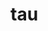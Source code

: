 # tau

<!--

Tau.Lang

Tau.Lang.Expr
Tau.Lang.Expr.Data
Tau.Lang.Expr.Code

Tau.Lang.Type
Tau.Lang.Type.Data
Tau.Lang.Type.Code

Tau.Lang.Core

Tau.Comp
Tau.Comp.Prog
Tau.Comp.Tree

Tau.Comp.TypeInference
Tau.Comp.Unification
Tau.Comp.Pipeline

Tau.Tech
Tau.Tech.Compiler

Tau.Util
Tau.Util.Env

Tau.Eval

Tau.Libs





let
  fn
    | ("foo", Some(y))
        when(y == 1)    = 1
      , when(y == 2)    = 2
      , otherwise       = 4
    | (_, None)         = 0 : Int
    | (_, _)            = 999 : Int
  in
    fn( "baz"
      , Some(2 : Int) )


let
  fn
    | ("foo", Some(y))
        when(y == 1) = 1
      , when(y == 2) = 2
      , otherwise    = 4
    | (_, None)      = 0 : Int
    | (_, _)         = 999 : Int
  in
    fn( "baz"
      , Some(2 : Int) )


https://hackage.haskell.org/package/numhask

fix
  nat' =
    ((go, n) =>
      match n with
        | succ(m) = go(succ'(m, nat'(go, m)))
        | zero    = go(zero'))
  in
    let
      factorial(n) =
        n.nat'( zero' =>
                  succ(zero)
              | succ'(m, x) =>
                  succ(m) * x )
      in
        factorial(3)


fix
  nat! =
    ((go, n) =>
      match n with
        | succ(m) = go(succ!(m, nat!(go, m)))
        | zero    = go(zero!))
  in
    let
      factorial(n) =
        n.nat!( zero! =>
                  succ(zero)
              | succ!(m, x) =>
                  succ(m) * x )
      in
        factorial(3)




headSize : (Ord a) => a -> Option string
headSize
  | x :: xs
      when(x > 100) = Some("L")
    , when(x > 10)  = Some("M")
    , otherwise     = Some("S")
  | _               = None


map : (a -> b) -> List a -> List b
map(f, xs) = xs.List'(Nil' => [] | Cons'(y, _, ys) => f(y) :: ys)



map : (a -> b) -> List a -> List b
map(f, xs) = xs.List'(Nil' => [] | Cons'(y, _, ys) => f(y) :: ys)


fix
  List' =
    ((go, ys) =>
      match ys with
        | x :: xs = go(Cons'(x, xs, List'(go, xs)))
        | []      = go(Nil'))
  in
    let
      map(f, xs) =
        xs.List'( Nil' => []
                | Cons'(y, _, ys) => f(y) :: ys )
      in
        [1, 2, 3, 4].map(x => x + 1)




isZero : nat -> bool
isZero
  | zero = true
  | _    = false

fourIsZero : bool
fourIsZero = 4.isZero





match (x, y) with
  | (1, x)
      when(x /= 0) => x
    , otherwise    => 0
  | _              => 100

match (x, y) with
  | (1, x)
      when(x /= 0) = x
    , otherwise    = 0
  | _              = 100

-->

